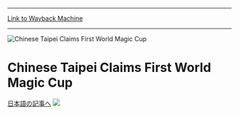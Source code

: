 
---
[Link to Wayback Machine](https://web.archive.org/web/20160526171914/http://magic.wizards.com/en/events/coverage/2012wmc)

[_metadata_:description]:- "日本語の記事へ"
[_metadata_:generator]:- "Drupal 7 (http://drupal.org)"
[_metadata_:node]:- "517811"
[_metadata_:source]:- "div-block-system-main"
[_metadata_:title]:- "Chinese Taipei Claims First World Magic Cup"
[_metadata_:wayback_capture_timestamp]:- "2016-05-26 17:19:14"
[_metadata_:wayback_raw_url]:- "https://web.archive.org/web/20160526171914id_/http://magic.wizards.com/en/events/coverage/2012wmc"
[_metadata_:wayback_url]:- "http://magic.wizards.com/en/events/coverage/2012wmc"
---







![Chinese Taipei Claims First World Magic Cup](https://media.magic.wizards.com/images/banner/large_1_4.jpg)





Chinese Taipei Claims First World Magic Cup
===========================================












[日本語の記事へ](/en/node/517426) 
![](https://media.magic.wizards.com/image_legacy_migration/mtg/images/daily/events/wmc12/champion_620.jpg)  

 

